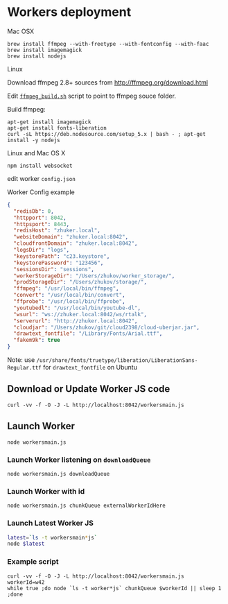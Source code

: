# Workers deployment

Mac OSX

```
brew install ffmpeg --with-freetype --with-fontconfig --with-faac
brew install imagemagick
brew install nodejs
```

Linux

Download ffmpeg 2.8+ sources from http://ffmpeg.org/download.html

Edit [`ffmpeg_build.sh`](ffmpeg_build.sh) script to point to ffmpeg souce folder.

Build ffmpeg:

```
apt-get install imagemagick
apt-get install fonts-liberation
curl -sL https://deb.nodesource.com/setup_5.x | bash - ; apt-get install -y nodejs
```

Linux and Mac OS X

```npm install websocket```

edit worker `config.json`

Worker Config example
```json
{
  "redisDb": 0,
  "httpport": 8042,
  "httpsport": 8443,
  "redisHost": "zhuker.local",
  "websiteDomain": "zhuker.local:8042",
  "cloudfrontDomain": "zhuker.local:8042",
  "logsDir": "logs",
  "keystorePath": "c23.keystore",
  "keystorePassword": "123456",
  "sessionsDir": "sessions",
  "workerStorageDir": "/Users/zhukov/worker_storage/",
  "prodStorageDir": "/Users/zhukov/storage/",
  "ffmpeg": "/usr/local/bin/ffmpeg",
  "convert": "/usr/local/bin/convert",
  "ffprobe": "/usr/local/bin/ffprobe",
  "youtubedl": "/usr/local/bin/youtube-dl",
  "wsurl": "ws://zhuker.local:8042/ws/rtalk",
  "serverurl": "http://zhuker.local:8042",
  "cloudjar": "/Users/zhukov/git/cloud2398/cloud-uberjar.jar",
  "drawtext_fontfile": "/Library/Fonts/Arial.ttf",
  "fakem9k": true
}
```
Note: use `/usr/share/fonts/truetype/liberation/LiberationSans-Regular.ttf` for `drawtext_fontfile` on Ubuntu

## Download or Update Worker JS code

```curl -vv -f -O -J -L http://localhost:8042/workersmain.js```

## Launch Worker

```node workersmain.js```

### Launch Worker listening on `downloadQueue`

```node workersmain.js downloadQueue```

### Launch Worker with id

```node workersmain.js chunkQueue externalWorkerIdHere```

### Launch Latest Worker JS
```bash
latest=`ls -t workersmain*js`
node $latest
```

### Example script
```
curl -vv -f -O -J -L http://localhost:8042/workersmain.js
workerId=w42
while true ;do node `ls -t worker*js` chunkQueue $workerId || sleep 1 ;done
```
